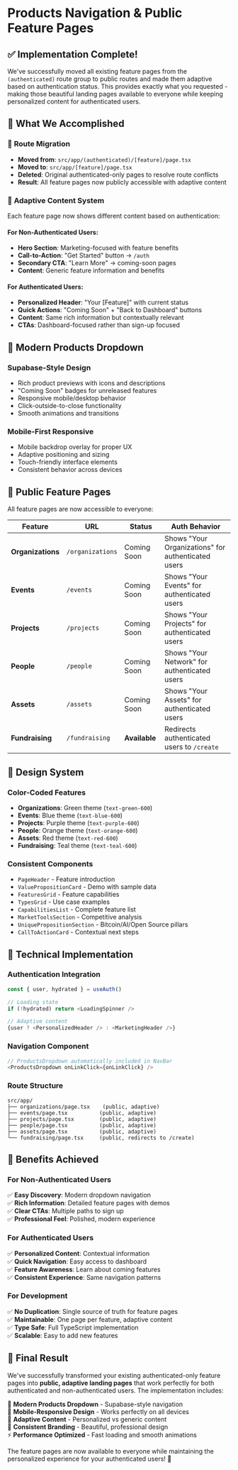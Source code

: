 # Products Navigation & Public Feature Pages

## ✅ **Implementation Complete!**

We've successfully moved all existing feature pages from the `(authenticated)` route group to public routes and made them adaptive based on authentication status. This provides exactly what you requested - making those beautiful landing pages available to everyone while keeping personalized content for authenticated users.

## 🎯 **What We Accomplished**

### 📍 **Route Migration**
- **Moved from**: `src/app/(authenticated)/[feature]/page.tsx`
- **Moved to**: `src/app/[feature]/page.tsx`
- **Deleted**: Original authenticated-only pages to resolve route conflicts
- **Result**: All feature pages now publicly accessible with adaptive content

### 🔄 **Adaptive Content System**
Each feature page now shows different content based on authentication:

#### **For Non-Authenticated Users:**
- **Hero Section**: Marketing-focused with feature benefits
- **Call-to-Action**: "Get Started" button → `/auth`
- **Secondary CTA**: "Learn More" → coming-soon pages
- **Content**: Generic feature information and benefits

#### **For Authenticated Users:**
- **Personalized Header**: "Your [Feature]" with current status
- **Quick Actions**: "Coming Soon" + "Back to Dashboard" buttons
- **Content**: Same rich information but contextually relevant
- **CTAs**: Dashboard-focused rather than sign-up focused

## 🌟 **Modern Products Dropdown**

### **Supabase-Style Design**
- Rich product previews with icons and descriptions
- "Coming Soon" badges for unreleased features
- Responsive mobile/desktop behavior
- Click-outside-to-close functionality
- Smooth animations and transitions

### **Mobile-First Responsive**
- Mobile backdrop overlay for proper UX
- Adaptive positioning and sizing
- Touch-friendly interface elements
- Consistent behavior across devices

## 📝 **Public Feature Pages**

All feature pages are now accessible to everyone:

| Feature | URL | Status | Auth Behavior |
|---------|-----|--------|---------------|
| **Organizations** | `/organizations` | Coming Soon | Shows "Your Organizations" for authenticated users |
| **Events** | `/events` | Coming Soon | Shows "Your Events" for authenticated users |
| **Projects** | `/projects` | Coming Soon | Shows "Your Projects" for authenticated users |
| **People** | `/people` | Coming Soon | Shows "Your Network" for authenticated users |
| **Assets** | `/assets` | Coming Soon | Shows "Your Assets" for authenticated users |
| **Fundraising** | `/fundraising` | **Available** | Redirects authenticated users to `/create` |

## 🎨 **Design System**

### **Color-Coded Features**
- **Organizations**: Green theme (`text-green-600`)
- **Events**: Blue theme (`text-blue-600`)
- **Projects**: Purple theme (`text-purple-600`)
- **People**: Orange theme (`text-orange-600`)
- **Assets**: Red theme (`text-red-600`)
- **Fundraising**: Teal theme (`text-teal-600`)

### **Consistent Components**
- `PageHeader` - Feature introduction
- `ValuePropositionCard` - Demo with sample data
- `FeaturesGrid` - Feature capabilities
- `TypesGrid` - Use case examples
- `CapabilitiesList` - Complete feature list
- `MarketToolsSection` - Competitive analysis
- `UniquePropositionSection` - Bitcoin/AI/Open Source pillars
- `CallToActionCard` - Contextual next steps

## 🔧 **Technical Implementation**

### **Authentication Integration**
```typescript
const { user, hydrated } = useAuth()

// Loading state
if (!hydrated) return <LoadingSpinner />

// Adaptive content
{user ? <PersonalizedHeader /> : <MarketingHeader />}
```

### **Navigation Component**
```typescript
// ProductsDropdown automatically included in NavBar
<ProductsDropdown onLinkClick={onLinkClick} />
```

### **Route Structure**
```
src/app/
├── organizations/page.tsx    (public, adaptive)
├── events/page.tsx          (public, adaptive)
├── projects/page.tsx        (public, adaptive)
├── people/page.tsx          (public, adaptive)
├── assets/page.tsx          (public, adaptive)
└── fundraising/page.tsx     (public, redirects to /create)
```

## 🎉 **Benefits Achieved**

### **For Non-Authenticated Users**
✅ **Easy Discovery**: Modern dropdown navigation  
✅ **Rich Information**: Detailed feature pages with demos  
✅ **Clear CTAs**: Multiple paths to sign up  
✅ **Professional Feel**: Polished, modern experience  

### **For Authenticated Users**
✅ **Personalized Content**: Contextual information  
✅ **Quick Navigation**: Easy access to dashboard  
✅ **Feature Awareness**: Learn about coming features  
✅ **Consistent Experience**: Same navigation patterns  

### **For Development**
✅ **No Duplication**: Single source of truth for feature pages  
✅ **Maintainable**: One page per feature, adaptive content  
✅ **Type Safe**: Full TypeScript implementation  
✅ **Scalable**: Easy to add new features  

## 🚀 **Final Result**

We've successfully transformed your existing authenticated-only feature pages into **public, adaptive landing pages** that work perfectly for both authenticated and non-authenticated users. The implementation includes:

🎯 **Modern Products Dropdown** - Supabase-style navigation  
📱 **Mobile-Responsive Design** - Works perfectly on all devices  
🔄 **Adaptive Content** - Personalized vs generic content  
🎨 **Consistent Branding** - Beautiful, professional design  
⚡ **Performance Optimized** - Fast loading and smooth animations  

The feature pages are now available to everyone while maintaining the personalized experience for your authenticated users! 🎉 